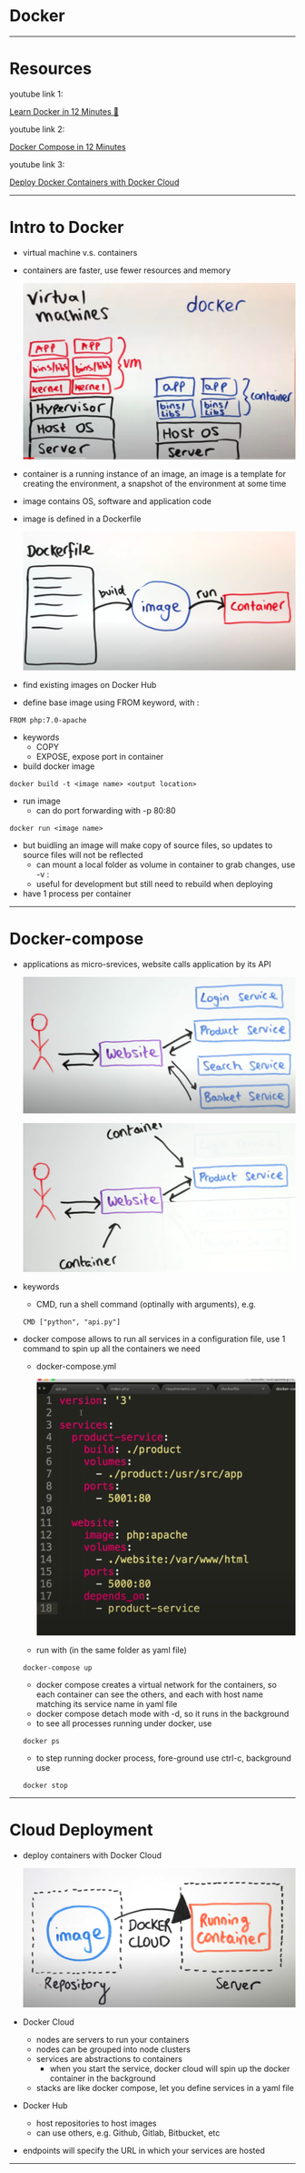 # Docker

---

# Resources

youtube link 1:  

[Learn Docker in 12 Minutes 🐳](https://www.youtube.com/watch?v=YFl2mCHdv24&list=PLpmzFAo4EHLvMvd1A9w3tnLqUHazF7FQ9&index=4&t=0s)

youtube link 2:

[Docker Compose in 12 Minutes](https://www.youtube.com/watch?v=Qw9zlE3t8Ko&list=PLpmzFAo4EHLvMvd1A9w3tnLqUHazF7FQ9&index=2)

youtube link 3: 

[Deploy Docker Containers with Docker Cloud](https://www.youtube.com/watch?v=F82K07NmRpk)

---

# Intro to Docker

- virtual machine v.s. containers
- containers are faster, use fewer resources and memory

    ![Docker%20151edbc8ce904b5aa5ab28883fca8819/Screen_Shot_2020-07-15_at_8.58.26_PM.png](Docker%20151edbc8ce904b5aa5ab28883fca8819/Screen_Shot_2020-07-15_at_8.58.26_PM.png)

- container is a running instance of an image, an image is a template for creating the environment, a snapshot of the environment at some time
- image contains OS, software and application code
- image is defined in a Dockerfile

    ![Docker%20151edbc8ce904b5aa5ab28883fca8819/Screen_Shot_2020-07-15_at_9.01.33_PM.png](Docker%20151edbc8ce904b5aa5ab28883fca8819/Screen_Shot_2020-07-15_at_9.01.33_PM.png)

- find existing images on Docker Hub
- define base image using FROM keyword, with <image name>:<tag>

```docker
FROM php:7.0-apache
```

- keywords
    - COPY
    - EXPOSE, expose port in container
- build docker image

```docker
docker build -t <image name> <output location>
```

- run image
    - can do port forwarding with -p 80:80

```docker
docker run <image name>
```

- but buidling an image will make copy of source files, so updates to source files will not be reflected
    - can mount a local folder as volume in container to grab changes, use -v <source folder>:<target folder>
    - useful for development but still need to rebuild when deploying
- have 1 process per container

---

# Docker-compose

- applications as micro-srevices, website calls application by its API

    ![Docker%20151edbc8ce904b5aa5ab28883fca8819/Screen_Shot_2020-07-15_at_9.22.51_PM.png](Docker%20151edbc8ce904b5aa5ab28883fca8819/Screen_Shot_2020-07-15_at_9.22.51_PM.png)

    ![Docker%20151edbc8ce904b5aa5ab28883fca8819/Screen_Shot_2020-07-15_at_9.24.51_PM.png](Docker%20151edbc8ce904b5aa5ab28883fca8819/Screen_Shot_2020-07-15_at_9.24.51_PM.png)

- keywords
    - CMD, run a shell command (optinally with arguments), e.g.

    ```docker
    CMD ["python", "api.py"]
    ```

- docker compose allows to run all services in a configuration file, use 1 command to spin up all the containers we need
    - docker-compose.yml

        ![Docker%20151edbc8ce904b5aa5ab28883fca8819/Screen_Shot_2020-07-15_at_9.39.02_PM.png](Docker%20151edbc8ce904b5aa5ab28883fca8819/Screen_Shot_2020-07-15_at_9.39.02_PM.png)

    - run with (in the same folder as yaml file)

    ```docker
    docker-compose up 
    ```

    - docker compose creates a virtual network for the containers, so each container can see the others, and each with host name matching its service name in yaml file
    - docker compose detach mode with -d, so it runs in the background
    - to see all processes running under docker, use

    ```docker
    docker ps 
    ```

    - to step running docker process, fore-ground use ctrl-c, background use

    ```docker
    docker stop 
    ```

---

# Cloud Deployment

- deploy containers with Docker Cloud

    ![Docker%20151edbc8ce904b5aa5ab28883fca8819/Screen_Shot_2020-07-15_at_9.45.23_PM.png](Docker%20151edbc8ce904b5aa5ab28883fca8819/Screen_Shot_2020-07-15_at_9.45.23_PM.png)

- Docker Cloud
    - nodes are servers to run your containers
    - nodes can be grouped into node clusters
    - services are abstractions to containers
        - when you start the service, docker cloud will spin up the docker container in the background
    - stacks are like docker compose, let you define services in a yaml file
- Docker Hub
    - host repositories to host images
    - can use others, e.g. Github, Gitlab, Bitbucket, etc
- endpoints will specify the URL in which your services are hosted

---